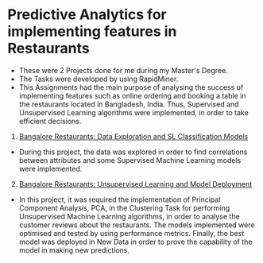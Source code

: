 # Predictive Analytics for implementing features in Restaurants

* These were 2 Projects done for me during my Master's Degree.
* The Tasks were developed by using RapidMiner. 
* This Assignments had the main purpose of analysing the success of implementing features such as online ordering and booking a table in the restaurants located in Bangladesh, India. Thus, Supervised and Unsupervised Learning algorithms were implemented, in order to take efficient decisions.

1. [Bangalore Restaurants: Data Exploration and SL Classification Models](https://github.com/JoseGil93/Predictive-Analytics-for-implementing-features-in-Restaurants/blob/master/218659676%20LP2%20Predictive%20(5).pdf)
* During this project, the data was explored in order to find correlations between attributes and some Supervised Machine Learning models were implemented.  

2. [Bangalore Restaurants: Unsupervised Learning and Model Deployment](https://github.com/JoseGil93/Predictive-Analytics-for-implementing-features-in-Restaurants/blob/master/218659676%20A2%20MIS772%20(6).pdf)
* In this project, it was required the implementation of Principal Component Analysis, PCA, in the Clustering Task for performing Unsupervised Machine Learning algorithms, in order to analyse the customer reviews about the restaurants. The models implemented were optimised and tested by using performance metrics. Finally, the best model was deployed in
New Data in order to prove the capability of the model in making new predictions. 
